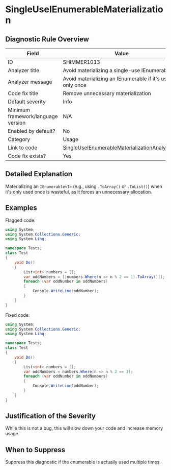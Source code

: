 # SingleUseIEnumerableMaterialization

## Diagnostic Rule Overview

| Field                              | Value
|------------------------------------|-------
| ID                                 | SHIMMER1013
| Analyzer title                     | Avoid materializing a single-use IEnumerable
| Analyzer message                   | Avoid materializing an IEnumerable if it's used only once
| Code fix title                     | Remove unnecessary materialization
| Default severity                   | Info
| Minimum framework/language version | N/A
| Enabled by default?                | No
| Category                           | Usage
| Link to code                       | [SingleUseIEnumerableMaterializationAnalyzer.cs](../../src/Shimmering.Analyzers/UsageRules/SingleUseIEnumerableMaterialization/SingleUseIEnumerableMaterializationAnalyzer.cs)
| Code fix exists?                   | Yes

## Detailed Explanation

Materializing an `IEnumerable<T>` (e.g., using `.ToArray()` or `.ToList()`) when it's only used once is wasteful, as it forces an unnecessary allocation.

## Examples

Flagged code:
```cs
using System;
using System.Collections.Generic;
using System.Linq;

namespace Tests;
class Test
{
    void Do()
    {
        List<int> numbers = [];
        var oddNumbers = [|numbers.Where(n => n % 2 == 1).ToArray()|];
        foreach (var oddNumber in oddNumbers)
        {
            Console.WriteLine(oddNumber);
        }
    }
}
```

Fixed code:
```cs
using System;
using System.Collections.Generic;
using System.Linq;

namespace Tests;
class Test
{
    void Do()
    {
        List<int> numbers = [];
        var oddNumbers = numbers.Where(n => n % 2 == 1);
        foreach (var oddNumber in oddNumbers)
        {
            Console.WriteLine(oddNumber);
        }
    }
}
```

## Justification of the Severity

While this is not a bug, this will slow down your code and increase memory usage.

## When to Suppress

Suppress this diagnostic if the enumerable is actually used multiple times.

